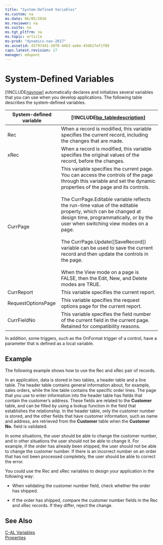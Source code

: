 ```yaml
---
title: "System-Defined Variables"
ms.custom: na
ms.date: 06/05/2016
ms.reviewer: na
ms.suite: na
ms.tgt_pltfrm: na
ms.topic: article
ms-prod: "dynamics-nav-2017"
ms.assetid: d3797441-20f0-4463-aa6e-45d61fef1f89
caps.latest.revision: 17
manager: edupont
---
```

# System-Defined Variables
[!INCLUDE[navnow](includes/navnow_md.md)] automatically declares and initializes several variables that you can use when you develop applications. The following table describes the system-defined variables.  
  
|System-defined variable|[!INCLUDE[bp_tabledescription](includes/bp_tabledescription_md.md)]|  
|------------------------------|---------------------------------------|  
|Rec|When a record is modified, this variable specifies the current record, including the changes that are made.|  
|xRec|When a record is modified, this variable specifies the original values of the record, before the changes.|  
|CurrPage|This variable specifies the current page. You can access the controls of the page through this variable and set the dynamic properties of the page and its controls.<br /><br /> The CurrPage.Editable variable reflects the run-time value of the editable property, which can be changed at design time, programmatically, or by the user when switching view modes on a page.<br /><br /> The CurrPage.Update\(\[SaveRecord\]\) variable can be used to save the current record and then update the controls in the page.<br /><br /> When the View mode on a page is FALSE, then the Edit, New, and Delete modes are TRUE.|  
|CurrReport|This variable specifies the current report.|  
|RequestOptionsPage|This variable specifies the request options page for the current report.|  
|CurrFieldNo|This variable specifies the field number of the current field in the current page. Retained for compatibility reasons.|  
  
 In addition, some triggers, such as the OnFormat trigger of a control, have a parameter that is defined as a local variable.  
  
## Example  
 The following example shows how to use the Rec and xRec pair of records.  
  
 In an application, data is stored in two tables, a header table and a line table. The header table contains general information about, for example, sales orders, while the line table contains the specific order lines. The page that you use to enter information into the header table has fields that contain the customer’s address. These fields are related to the **Customer** table, and can be filled by using a lookup function in the field that establishes the relationship. In the header table, only the customer number is stored, and the other fields that have customer information, such as name and address, are retrieved from the **Customer** table when the **Customer No.** field is validated.  
  
 In some situations, the user should be able to change the customer number, and in other situations the user should not be able to change it. For example, if the order has already been shipped, the user should not be able to change the customer number. If there is an incorrect number on an order that has not been processed completely, the user should be able to correct the error.  
  
 You could use the Rec and xRec variables to design your application in the following way:  
  
-   When validating the customer number field, check whether the order has shipped.  
  
-   If the order has shipped, compare the customer number fields in the Rec and xRec records. If they differ, reject the change.  
  
## See Also  
 [C-AL Variables](C-AL-Variables.md)   
 [Properties](Properties.md)